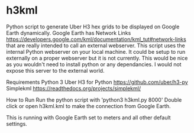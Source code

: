 # h3kml

Python script to generate Uber H3 hex grids to be displayed on Google Earth dynamically. Google Earth has Network Links https://developers.google.com/kml/documentation/kml_tut#network-links that are really intended to call an external webserver. This script uses the internal Python webserver on your local machine. It could be setup to run externally on a proper webserver but it is not currently. This would be nice as you wouldn't need to install python or any dependancies. I would not expose this server to the external world.

Requirements
Python 3
Uber H3 for Python https://github.com/uber/h3-py
Simplekml https://readthedocs.org/projects/simplekml/

How to Run
Run the python script with 'python3 h3kml.py 8000'
Double click or open h3kml.kml to make the connection from Google Earth.

This is running with Google Earth set to meters and all other default settings.
